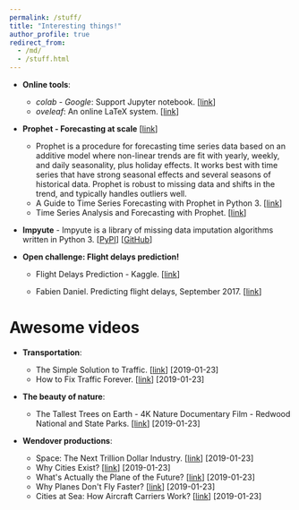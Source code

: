 ```yaml
---
permalink: /stuff/
title: "Interesting things!"
author_profile: true
redirect_from:
  - /md/
  - /stuff.html
---
```


- **Online tools**:
  - *colab - Google*: Support Jupyter notebook. [[link](https://colab.research.google.com/)]
  - *oveleaf*: An online LaTeX system. [[link](https://www.overleaf.com)]

- **Prophet - Forecasting at scale** [[link](https://facebook.github.io/prophet/)]
  - Prophet is a procedure for forecasting time series data based on an additive model where non-linear trends are fit with yearly, weekly, and daily seasonality, plus holiday effects. It works best with time series that have strong seasonal effects and several seasons of historical data. Prophet is robust to missing data and shifts in the trend, and typically handles outliers well.
  - A Guide to Time Series Forecasting with Prophet in Python 3. [[link](https://www.digitalocean.com/community/tutorials/a-guide-to-time-series-forecasting-with-prophet-in-python-3)]
  - Time Series Analysis and Forecasting with Prophet. [[link](https://www.kaggle.com/elenapetrova/time-series-analysis-and-forecasts-with-prophet)]

- **Impyute** - Impyute is a library of missing data imputation algorithms written in Python 3. [[PyPI](https://pypi.org/project/impyute/)] [[GitHub](https://github.com/eltonlaw/impyute)]

- **Open challenge: Flight delays prediction!**

  - Flight Delays Prediction - Kaggle. [[link](https://www.kaggle.com/c/flight-delays-prediction)]

  - Fabien Daniel. Predicting flight delays, September 2017. [[link](https://www.kaggle.com/fabiendaniel/predicting-flight-delays-tutorial)]

Awesome videos
=======
- **Transportation**:
  - The Simple Solution to Traffic. [[link](https://www.youtube.com/watch?v=iHzzSao6ypE&t=5s)] [2019-01-23]
  - How to Fix Traffic Forever. [[link](https://www.youtube.com/watch?v=N4PW66_g6XA)] [2019-01-23]

- **The beauty of nature**:
  - The Tallest Trees on Earth - 4K Nature Documentary Film - Redwood National and State Parks. [[link](https://www.youtube.com/watch?v=FWi2bn40ma4&vl=en)] [2019-01-23]

- **Wendover productions**:
  - Space: The Next Trillion Dollar Industry. [[link](https://www.youtube.com/watch?v=hiRBQxHrxNw)] [2019-01-23]
  - Why Cities Exist? [[link](https://www.youtube.com/watch?v=IvAvHjYoLUU)] [2019-01-23]
  - What's Actually the Plane of the Future? [[link](https://www.youtube.com/watch?v=ql0Op1VcELw)] [2019-01-23]
  - Why Planes Don't Fly Faster? [[link](https://www.youtube.com/watch?v=n1QEj09Pe6k)] [2019-01-23]
  - Cities at Sea: How Aircraft Carriers Work? [[link](https://www.youtube.com/watch?v=c0pS3Zx7Fc8)] [2019-01-23]
